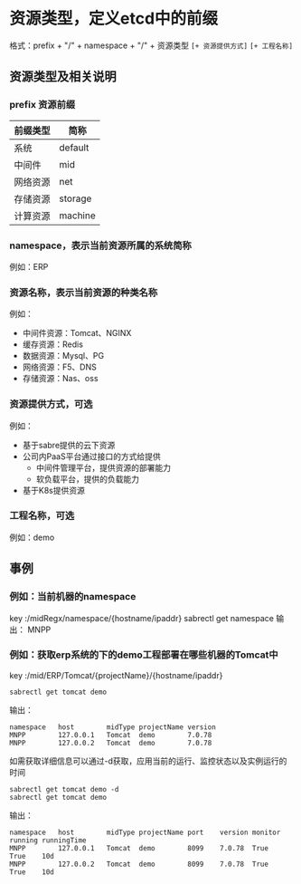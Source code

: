 # 资源类型，定义etcd中的前缀
格式：prefix + "/" + namespace + "/" + 资源类型 `[+ 资源提供方式]` `[+ 工程名称]`

## 资源类型及相关说明
### prefix 资源前缀
| 前缀类型| 简称
--------|------
|系统|default|
|中间件|mid|
|网络资源|net|
|存储资源|storage|
|计算资源|machine|

### namespace，表示当前资源所属的系统简称
例如：ERP

### 资源名称，表示当前资源的种类名称
例如：
- 中间件资源：Tomcat、NGINX
- 缓存资源：Redis
- 数据资源：Mysql、PG
- 网络资源：F5、DNS
- 存储资源：Nas、oss

### 资源提供方式，可选
例如：
- 基于sabre提供的云下资源
- 公司内PaaS平台通过接口的方式给提供
  - 中间件管理平台，提供资源的部署能力
  - 软负载平台，提供的负载能力
- 基于K8s提供资源

### 工程名称，可选
例如：demo



## 事例
### 例如：当前机器的namespace
key :/midRegx/namespace/{hostname/ipaddr}
sabrectl get namespace
输出：
MNPP


### 例如：获取erp系统的下的demo工程部署在哪些机器的Tomcat中
key :/mid/ERP/Tomcat/{projectName}/{hostname/ipaddr}
```shell
sabrectl get tomcat demo
```
输出：
```shell
namespace	host		midType	projectName	version
MNPP		127.0.0.1 	Tomcat 	demo		7.0.78
MNPP		127.0.0.2 	Tomcat 	demo		7.0.78
```
如需获取详细信息可以通过-d获取，应用当前的运行、监控状态以及实例运行的时间
```shell
sabrectl get tomcat demo -d
sabrectl get tomcat demo
```
输出：
```shell
namespace	host		midType	projectName	port	version	monitor running	runningTime
MNPP		127.0.0.1 	Tomcat 	demo		8099	7.0.78 	True	True	10d
MNPP		127.0.0.2 	Tomcat 	demo		8099	7.0.78 	True	True	10d
```